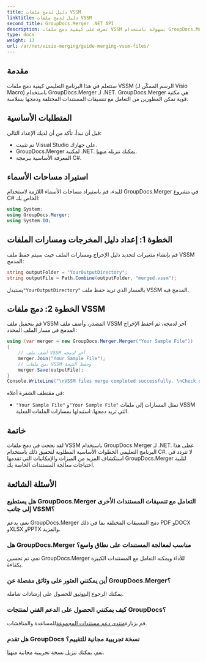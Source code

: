 ```yaml
---
title: دليل لدمج ملفات VSSM
linktitle: دليل لدمج ملفات VSSM
second_title: GroupDocs.Merger .NET API
description: تعرف على كيفية دمج ملفات VSSM بسهولة باستخدام GroupDocs.Merger لـ .NET. دليل خطوة بخطوة لمطوري C#.
type: docs
weight: 13
url: /ar/net/visio-merging/guide-merging-vssm-files/
---
```

## مقدمة
ستتعلم في هذا البرنامج التعليمي كيفية دمج ملفات VSSM (الرسم الممكّن لـ Visio Macro) باستخدام GroupDocs.Merger لـ .NET. GroupDocs.Merger هي مكتبة قوية تمكن المطورين من التعامل مع تنسيقات المستندات المختلفة ودمجها بسلاسة.
## المتطلبات الأساسية
قبل أن نبدأ، تأكد من أن لديك الإعداد التالي:
- تم تثبيت Visual Studio على جهازك.
-  GroupDocs.Merger لمكتبة .NET. يمكنك تنزيله من[هنا](https://releases.groupdocs.com/merger/net/).
- المعرفة الأساسية ببرمجة C#.

## استيراد مساحات الأسماء
للبدء، قم باستيراد مساحات الأسماء اللازمة لاستخدام GroupDocs.Merger في مشروع C# الخاص بك:
```csharp
using System; 
using GroupDocs.Merger;
using System.IO;
```
## الخطوة 1: إعداد دليل المخرجات ومسارات الملفات
قم بإنشاء متغيرات لتحديد دليل الإخراج ومسارات الملف حيث سيتم حفظ ملف VSSM المدمج:
```csharp
string outputFolder = "YourOutputDirectory";
string outputFile = Path.Combine(outputFolder, "merged.vssm");
```
 يستبدل`"YourOutputDirectory"` بالمسار الذي تريد حفظ ملف VSSM المدمج فيه.
## الخطوة 2: دمج ملفات VSSM
قم بتحميل ملف VSSM المصدر، وأضف ملف VSSM آخر لدمجه، ثم احفظ الإخراج المدمج في مسار الملف المحدد:
```csharp
using (var merger = new GroupDocs.Merger.Merger("Your Sample File"))
{
    // أضف ملف VSSM آخر لدمجه
    merger.Join("Your Sample File");
    // دمج ملفات VSSM وحفظ النتيجة
    merger.Save(outputFile);
}
Console.WriteLine("\nVSSM files merge completed successfully. \nCheck output in {0}", outputFolder);
```
في مقتطف الشفرة أعلاه:
- `"Your Sample File"` و`"Your Sample File"` تمثل المسارات إلى ملفات VSSM التي تريد دمجها. استبدلها بمسارات الملفات الفعلية.

## خاتمة
لقد نجحت في دمج ملفات VSSM باستخدام GroupDocs.Merger لـ .NET. غطى هذا البرنامج التعليمي الخطوات الأساسية المطلوبة لتحقيق ذلك باستخدام C#. لا تتردد في استكشاف المزيد من الميزات والإمكانيات التي تقدمها GroupDocs.Merger لتلبية احتياجات معالجة المستندات الخاصة بك.

## الأسئلة الشائعة
### هل يستطيع GroupDocs.Merger التعامل مع تنسيقات المستندات الأخرى إلى جانب VSSM؟
نعم، يدعم GroupDocs.Merger دمج التنسيقات المختلفة بما في ذلك PDF وDOCX وXLSX وPPTX والمزيد.
### هل GroupDocs.Merger مناسب لمعالجة المستندات على نطاق واسع؟
نعم، تم تحسين GroupDocs.Merger للأداء ويمكنه التعامل مع المستندات الكبيرة بكفاءة.
### أين يمكنني العثور على وثائق مفصلة عن GroupDocs.Merger؟
 يمكنك الرجوع إلى[توثيق](https://reference.groupdocs.com/merger/net/) للحصول على إرشادات شاملة.
### كيف يمكنني الحصول على الدعم الفني لمنتجات GroupDocs؟
 قم بزيارة[منتدى دعم مستندات المجموعة](https://forum.groupdocs.com/c/merger/32)للمساعدة والمناقشات.
### هل تقدم GroupDocs نسخة تجريبية مجانية للتقييم؟
 نعم، يمكنك تنزيل نسخة تجريبية مجانية من[هنا](https://releases.groupdocs.com/).